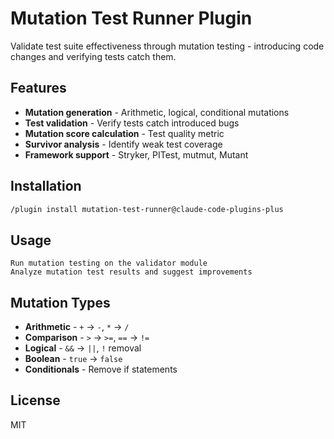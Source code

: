 # Mutation Test Runner Plugin

Validate test suite effectiveness through mutation testing - introducing code changes and verifying tests catch them.

## Features

- **Mutation generation** - Arithmetic, logical, conditional mutations
- **Test validation** - Verify tests catch introduced bugs
- **Mutation score calculation** - Test quality metric
- **Survivor analysis** - Identify weak test coverage
- **Framework support** - Stryker, PITest, mutmut, Mutant

## Installation

```bash
/plugin install mutation-test-runner@claude-code-plugins-plus
```

## Usage

```
Run mutation testing on the validator module
Analyze mutation test results and suggest improvements
```

## Mutation Types

- **Arithmetic** - `+` → `-`, `*` → `/`
- **Comparison** - `>` → `>=`, `==` → `!=`
- **Logical** - `&&` → `||`, `!` removal
- **Boolean** - `true` → `false`
- **Conditionals** - Remove if statements

## License

MIT
